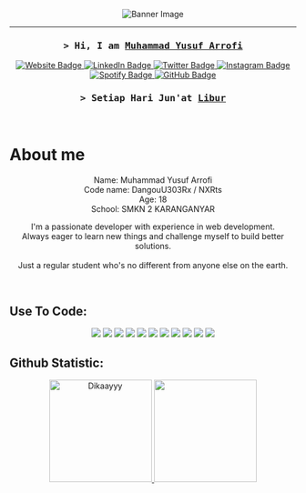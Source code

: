 <p align="center">
  <img src="https://s12.gifyu.com/images/SZa9p.png" alt="Banner Image">
</p>

<hr>

<h3 align="center">
  <samp>&gt; Hi, I am
    <b><a target="_blank" href="#">Muhammad Yusuf Arrofi</a></b>
  </samp>
</h3>

<p align="center">
  <a href="https://blog.ayohosting.repl.co/" target="_blank">
    <img src="https://img.shields.io/badge/Website-DC143C?style=for-the-badge&logo=medium&logoColor=white" alt="Website Badge">
  </a>
  <a href="https://linkedin.com/in/muhammad-yusuf-arrofi-a26140299/" target="_blank">
    <img src="https://img.shields.io/badge/LinkedIn-0077B5?style=for-the-badge&logo=linkedin&logoColor=white" alt="LinkedIn Badge">
  </a>
  <a href="https://twitter.com/MYArrofi" target="_blank">
    <img src="https://img.shields.io/badge/X-000000?style=for-the-badge&logo=x&logoColor=white" alt="Twitter Badge">
  </a>
  <a href="https://www.instagram.com/my_arrofi/" target="_blank">
    <img src="https://img.shields.io/badge/Instagram-fe4164?style=for-the-badge&logo=instagram&logoColor=white" alt="Instagram Badge">
  </a>
  <a href="https://open.spotify.com/user/316j463posxxpcx5sfcacxrfz7em" target="_blank">
    <img src="https://img.shields.io/badge/Spotify-1ED760?style=for-the-badge&logo=spotify&logoColor=white" alt="Spotify Badge">
  </a>
  <a href="https://github.com/NXRts" target="_blank">
    <img src="https://img.shields.io/badge/GitHub-100000?style=for-the-badge&logo=github&logoColor=white" alt="GitHub Badge">
  </a>
</p>

<h3 align="center">
  <samp>&gt; Setiap Hari Jun'at
    <b><a target="_blank" href="#">Libur</a></b>
  </samp>
</h3>

<br />

<!-- About Section -->
# About me

<div align="center">
<!--   <img align="right" src="https://s5.gifyu.com/images/Si9GH.png" alt="Pixel Art" width="300" style="margin-right: 20px;" /> -->
  <p>
    Name: Muhammad Yusuf Arrofi<br/>
    Code name: DangouU303Rx / NXRts<br/>
    Age: 18<br/>
    School: SMKN 2 KARANGANYAR<br/>
  </p>
  <p>
    I'm a passionate developer with experience in web development.<br/>
    Always eager to learn new things and challenge myself to build better solutions.<br/><br/>
    Just a regular student who's no different from anyone else on the earth.<br/>
  </p>
</div>

<br/>

<!-- Skills Section -->
## Use To Code:
<p align="center">
  <img src="https://img.shields.io/badge/PHP-777BB4?style=for-the-badge&logo=php&logoColor=white" />
  <img src="https://img.shields.io/badge/Javascript-F0DB4F?style=for-the-badge&logo=javascript&logoColor=F0DB4F" />
  <img src="https://img.shields.io/badge/Nodejs-3C873A?style=for-the-badge&logo=node.js&logoColor=white" />
  <img src="https://img.shields.io/badge/Codeigniter-EF4223?style=for-the-badge&logo=codeigniter&logoColor=white" />
  <img src="https://img.shields.io/badge/Laravel-FF2D20?style=for-the-badge&logo=laravel&logoColor=white" />
  <img src="https://img.shields.io/badge/HTML-E34F26?style=for-the-badge&logo=html5&logoColor=white" />
  <img src="https://img.shields.io/badge/CSS-1572B6?style=for-the-badge&logo=css3&logoColor=white" />
  <img src="https://img.shields.io/badge/Tailwind_CSS-092749?style=for-the-badge&logo=tailwindcss&logoColor=06B6D4" />
  <img src="https://img.shields.io/badge/Bootstrap-563D7C?style=for-the-badge&logo=bootstrap&logoColor=white" />
  <img src="https://img.shields.io/badge/VSCode-0078D7?style=for-the-badge&logo=visual-studio-code&logoColor=white" />
  <img src="https://img.shields.io/badge/Git-F05032?style=for-the-badge&logo=git&logoColor=white" />
</p>

<!-- GitHub Stats -->
## Github Statistic:
<p align="center">
  <a href="https://github.com/Dikaayyy">
    <img height="180em" src="https://github-readme-stats-eight-theta.vercel.app/api?username=NXRts&show_icons=true&theme=radical&include_all_commits=true&count_private=true" alt="Dikaayyy"/>
    <img height="180em" src="https://github-readme-stats-eight-theta.vercel.app/api/top-langs/?username=NXRts&layout=compact&langs_count=8&theme=radical"/>
  </a>
</p>

